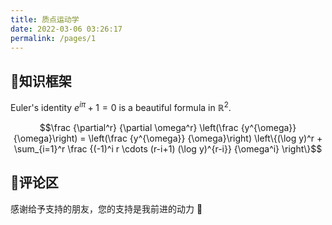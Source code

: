 ```yaml
---
title: 质点运动学
date: 2022-03-06 03:26:17
permalink: /pages/1
---
```

## 🏹知识框架



Euler's identity $e^{i\pi}+1=0$ is a beautiful formula in $\mathbb{R}^2$.

$$\frac {\partial^r} {\partial \omega^r} \left(\frac {y^{\omega}} {\omega}\right) 
= \left(\frac {y^{\omega}} {\omega}\right) \left\{(\log y)^r + \sum_{i=1}^r \frac {(-1)^i r \cdots (r-i+1) (\log y)^{r-i}} {\omega^i} \right\}$$






## 💊评论区

感谢给予支持的朋友，您的支持是我前进的动力 🎉
